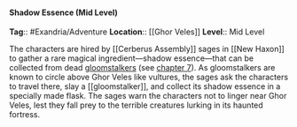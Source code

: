 #### Shadow Essence (Mid Level)
**Tag**:: #Exandria/Adventure
**Location**:: [[Ghor Veles]]
**Level**:: Mid Level

 The characters are hired by [[Cerberus Assembly]] sages in [[New Haxon]] to gather a rare magical ingredient—shadow essence—that can be collected from dead [gloomstalkers](https://www.dndbeyond.com/monsters/[[gloomstalker]]) (see [chapter 7](https://www.dndbeyond.com/sources/egtw/[[wildemount]]-bestiary#[[Gloomstalker]] "chapter 7")). As gloomstalkers are known to circle above Ghor Veles like vultures, the sages ask the characters to travel there, slay a [[gloomstalker]], and collect its shadow essence in a specially made flask. The sages warn the characters not to linger near Ghor Veles, lest they fall prey to the terrible creatures lurking in its haunted fortress.
